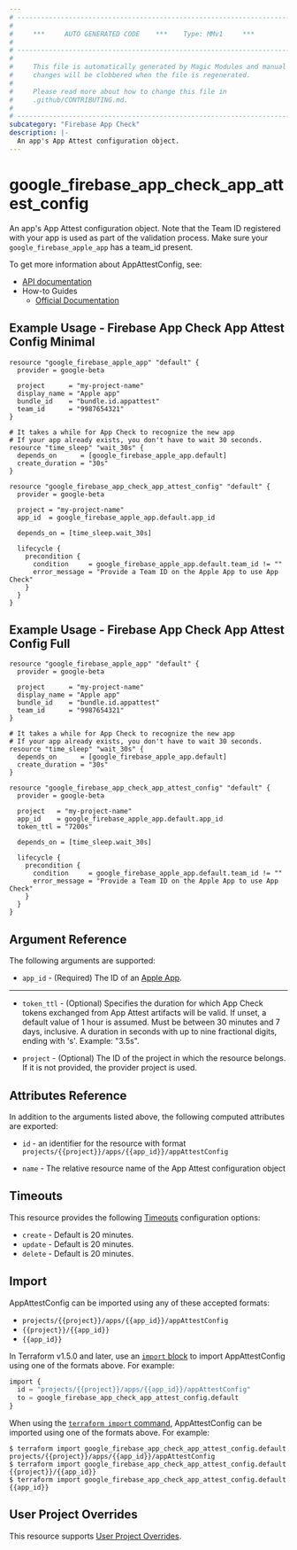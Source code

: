 ```yaml
---
# ----------------------------------------------------------------------------
#
#     ***     AUTO GENERATED CODE    ***    Type: MMv1     ***
#
# ----------------------------------------------------------------------------
#
#     This file is automatically generated by Magic Modules and manual
#     changes will be clobbered when the file is regenerated.
#
#     Please read more about how to change this file in
#     .github/CONTRIBUTING.md.
#
# ----------------------------------------------------------------------------
subcategory: "Firebase App Check"
description: |-
  An app's App Attest configuration object.
---
```


# google_firebase_app_check_app_attest_config

An app's App Attest configuration object. Note that the Team ID registered with your
app is used as part of the validation process. Make sure your `google_firebase_apple_app` has a team_id present.


To get more information about AppAttestConfig, see:

* [API documentation](https://firebase.google.com/docs/reference/appcheck/rest/v1/projects.apps.appAttestConfig)
* How-to Guides
    * [Official Documentation](https://firebase.google.com/docs/app-check)

## Example Usage - Firebase App Check App Attest Config Minimal


```hcl
resource "google_firebase_apple_app" "default" {
  provider = google-beta

  project      = "my-project-name"
  display_name = "Apple app"
  bundle_id    = "bundle.id.appattest"
  team_id      = "9987654321"
}

# It takes a while for App Check to recognize the new app
# If your app already exists, you don't have to wait 30 seconds.
resource "time_sleep" "wait_30s" {
  depends_on      = [google_firebase_apple_app.default]
  create_duration = "30s"
}

resource "google_firebase_app_check_app_attest_config" "default" {
  provider = google-beta

  project = "my-project-name"
  app_id  = google_firebase_apple_app.default.app_id

  depends_on = [time_sleep.wait_30s]

  lifecycle {
    precondition {
      condition     = google_firebase_apple_app.default.team_id != ""
      error_message = "Provide a Team ID on the Apple App to use App Check"
    }
  }
}
```
## Example Usage - Firebase App Check App Attest Config Full


```hcl
resource "google_firebase_apple_app" "default" {
  provider = google-beta

  project      = "my-project-name"
  display_name = "Apple app"
  bundle_id    = "bundle.id.appattest"
  team_id      = "9987654321"
}

# It takes a while for App Check to recognize the new app
# If your app already exists, you don't have to wait 30 seconds.
resource "time_sleep" "wait_30s" {
  depends_on      = [google_firebase_apple_app.default]
  create_duration = "30s"
}

resource "google_firebase_app_check_app_attest_config" "default" {
  provider = google-beta

  project   = "my-project-name"
  app_id    = google_firebase_apple_app.default.app_id
  token_ttl = "7200s"

  depends_on = [time_sleep.wait_30s]

  lifecycle {
    precondition {
      condition     = google_firebase_apple_app.default.team_id != ""
      error_message = "Provide a Team ID on the Apple App to use App Check"
    }
  }
}
```

## Argument Reference

The following arguments are supported:


* `app_id` -
  (Required)
  The ID of an
  [Apple App](https://firebase.google.com/docs/reference/firebase-management/rest/v1beta1/projects.iosApps#IosApp.FIELDS.app_id).


- - -


* `token_ttl` -
  (Optional)
  Specifies the duration for which App Check tokens exchanged from App Attest artifacts will be valid.
  If unset, a default value of 1 hour is assumed. Must be between 30 minutes and 7 days, inclusive.
  A duration in seconds with up to nine fractional digits, ending with 's'. Example: "3.5s".

* `project` - (Optional) The ID of the project in which the resource belongs.
    If it is not provided, the provider project is used.



## Attributes Reference

In addition to the arguments listed above, the following computed attributes are exported:

* `id` - an identifier for the resource with format `projects/{{project}}/apps/{{app_id}}/appAttestConfig`

* `name` -
  The relative resource name of the App Attest configuration object


## Timeouts

This resource provides the following
[Timeouts](https://developer.hashicorp.com/terraform/plugin/sdkv2/resources/retries-and-customizable-timeouts) configuration options:

- `create` - Default is 20 minutes.
- `update` - Default is 20 minutes.
- `delete` - Default is 20 minutes.

## Import


AppAttestConfig can be imported using any of these accepted formats:

* `projects/{{project}}/apps/{{app_id}}/appAttestConfig`
* `{{project}}/{{app_id}}`
* `{{app_id}}`


In Terraform v1.5.0 and later, use an [`import` block](https://developer.hashicorp.com/terraform/language/import) to import AppAttestConfig using one of the formats above. For example:

```tf
import {
  id = "projects/{{project}}/apps/{{app_id}}/appAttestConfig"
  to = google_firebase_app_check_app_attest_config.default
}
```

When using the [`terraform import` command](https://developer.hashicorp.com/terraform/cli/commands/import), AppAttestConfig can be imported using one of the formats above. For example:

```
$ terraform import google_firebase_app_check_app_attest_config.default projects/{{project}}/apps/{{app_id}}/appAttestConfig
$ terraform import google_firebase_app_check_app_attest_config.default {{project}}/{{app_id}}
$ terraform import google_firebase_app_check_app_attest_config.default {{app_id}}
```

## User Project Overrides

This resource supports [User Project Overrides](https://registry.terraform.io/providers/hashicorp/google/latest/docs/guides/provider_reference#user_project_override).
